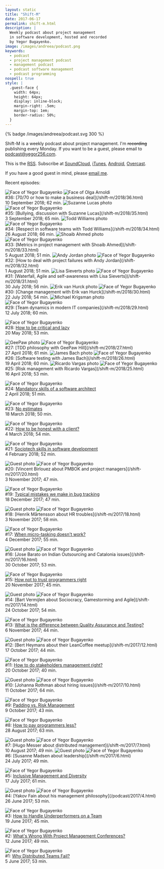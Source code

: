 ```yaml
---
layout: static
title: "Shift-M"
date: 2017-06-17
permalink: shift-m.html
description: |
  Weekly podcast about project management
  in software development, hosted and recorded
  by Yegor Bugayenko.
image: /images/andreea/podcast.png
keywords:
  - podcast
  - project management podcast
  - management podcast
  - podcast software management
  - podcast programming
nospell: true
style: |
  .guest-face {
    width: 64px;
    height: 64px;
    display: inline-block;
    margin-right: .5em;
    margin-top: 1em;
    border-radius: 50%;
  }
---
```


{% badge /images/andreea/podcast.svg 300 %}

Shift-M is a weekly podcast about project management. I'm <del>recording</del> publishing
every Monday. If you want to be a guest, please email to
[podcast@yegor256.com](mailto:podcast@yegor256.com).

<!--
If you just
want to join and say a few words, come into this
[Telegram group](https://t.me/joinchat/AAAAAEJFMRzsRTRxM3ec6A).
-->

This is the [RSS](http://feeds.soundcloud.com/users/soundcloud:users:92341909/sounds.rss).
Subscribe at
[SoundCloud](https://soundcloud.com/yegor256),
[iTunes](https://itunes.apple.com/us/podcast/yegor256-podcast/id1150826721),
[Android](http://subscribeonandroid.com/feeds.soundcloud.com/users/soundcloud:users:92341909/sounds.rss),
[Overcast](https://overcast.fm/itunes1150826721/yegor256-podcast).

If you have a good guest in mind, please [email me](mailto:podcast@yegor256.com).

<!-- Already recorded but not yet published episodes: -->

Recent episodes:

<img src="/images/face-256x256.jpg" class="guest-face" alt="Face of Yegor Bugayenko"/>
<img src="/images/shift-m/olga-arnoldi.png" class="guest-face" alt="Face of Olga Arnoldi"/><br/>
&#35;36: [70/70 or how to make a business deal](/shift-m/2018/36.html)<br/>
10 September 2018; 62 min.

<img src="/images/shift-m/suzanne-lucas.png" class="guest-face" alt="Suzanne Lucas photo"/>
<img src="/images/face-256x256.jpg" class="guest-face" alt="Face of Yegor Bugayenko"/><br/>
&#35;35: [Bullying, discussion with Suzanne Lucas](/shift-m/2018/35.html)<br/>
3 September 2018; 65 min.

<img src="/images/shift-m/todd-williams.png" class="guest-face" alt="Todd Williams photo"/>
<img src="/images/face-256x256.jpg" class="guest-face" alt="Face of Yegor Bugayenko"/><br/>
&#35;34: [Respect in software teams with Todd Williams](/shift-m/2018/34.html)<br/>
26 August 2018; 66 min.

<img src="/images/shift-m/shoaib-ahmed.png" class="guest-face" alt="Shoaib Ahmed photo"/>
<img src="/images/face-256x256.jpg" class="guest-face" alt="Face of Yegor Bugayenko"/><br/>
&#35;33: [Metrics in project management with Shoaib Ahmed](/shift-m/2018/33.html)<br/>
5 August 2018; 51 min.

<img src="/images/shift-m/andy-jordan.png" class="guest-face" alt="Andy Jordan photo"/>
<img src="/images/face-256x256.jpg" class="guest-face" alt="Face of Yegor Bugayenko"/><br/>
&#35;32: [How to deal with project failures with Andy Jordan](/shift-m/2018/32.html)<br/>
1 August 2018; 51 min.

<img src="/images/shift-m/lisa-sieverts.png" class="guest-face" alt="Lisa Sieverts photo"/>
<img src="/images/face-256x256.jpg" class="guest-face" alt="Face of Yegor Bugayenko"/><br/>
&#35;31: [Waterfall, Agile and self-awareness with Lisa Sieverts](/shift-m/2018/31.html)<br/>
30 July 2018; 56 min.

<img src="/images/shift-m/erik-van-hurck.png" class="guest-face" alt="Erik van Hurck photo"/>
<img src="/images/face-256x256.jpg" class="guest-face" alt="Face of Yegor Bugayenko"/><br/>
&#35;30: [Change management with Erik van Hurck](/shift-m/2018/30.html)<br/>
22 July 2018; 54 min.

<img src="/images/shift-m/michael-krigsman.png" class="guest-face" alt="Michael Krigsman photo"/>
<img src="/images/face-256x256.jpg" class="guest-face" alt="Face of Yegor Bugayenko"/><br/>
&#35;29: [Team dynamics in modern IT companies](/shift-m/2018/29.html)<br/>
12 July 2018; 60 min.

<img src="/images/face-256x256.jpg" class="guest-face" alt="Face of Yegor Bugayenko"/><br/>
&#35;28: [How to be critical and lazy](/shift-m/2018/28.html)<br/>
20 May 2018; 53 min.

<img src="/images/shift-m/geepaw.png" class="guest-face" alt="GeePaw photo"/>
<img src="/images/face-256x256.jpg" class="guest-face" alt="Face of Yegor Bugayenko"/><br/>
&#35;27: [TDD philosophy with GeePaw Hill](/shift-m/2018/27.html)<br/>
27 April 2018; 61 min.

<img src="/images/shift-m/james-bach.png" class="guest-face" alt="James Bach photo"/>
<img src="/images/face-256x256.jpg" class="guest-face" alt="Face of Yegor Bugayenko"/><br/>
&#35;26: [Software testing with James Bach](/shift-m/2018/26.html)<br/>
19 April 2018; 60 min.

<img src="/images/shift-m/ricardo-vargas.png" class="guest-face" alt="Ricardo Vargas photo"/>
<img src="/images/face-256x256.jpg" class="guest-face" alt="Face of Yegor Bugayenko"/><br/>
&#35;25: [Risk management with Ricardo Vargas](/shift-m/2018/25.html)<br/>
16 April 2018; 53 min.

<img src="/images/face-256x256.jpg" class="guest-face" alt="Face of Yegor Bugayenko"/><br/>
&#35;24: [Mandatory skills of a software architect](/shift-m/2018/24.html)<br/>
2 April 2018; 51 min.

<img src="/images/face-256x256.jpg" class="guest-face" alt="Face of Yegor Bugayenko"/><br/>
&#35;23: [No estimates](/shift-m/2018/23.html)<br/>
18 March 2018; 50 min.

<img src="/images/face-256x256.jpg" class="guest-face" alt="Face of Yegor Bugayenko"/><br/>
&#35;22: [How to be honest with a client?](/shift-m/2018/22.html)<br/>
4 March 2018; 54 min.

<img src="/images/face-256x256.jpg" class="guest-face" alt="Face of Yegor Bugayenko"/><br/>
&#35;21: [Sociotech skills in software development](/shift-m/2018/21.html)<br/>
4 February 2018; 52 min.

<img src="/images/shift-m/vincent-birlouez.png" class="guest-face" alt="Guest photo"/>
<img src="/images/face-256x256.jpg" class="guest-face" alt="Face of Yegor Bugayenko"/><br/>
&#35;20: [Vincent Birlouez about PMBOK and project managers](/shift-m/2017/20.html)<br/>
3 November 2017; 47 min.

<img src="/images/face-256x256.jpg" class="guest-face" alt="Face of Yegor Bugayenko"/><br/>
&#35;19: [Typical mistakes we make in bug tracking](/shift-m/2017/19.html)<br/>
18 December 2017; 47 min.

<img src="/images/shift-m/henrik-martensson.png" class="guest-face" alt="Guest photo"/>
<img src="/images/face-256x256.jpg" class="guest-face" alt="Face of Yegor Bugayenko"/><br/>
&#35;18: [Henrik Mårtensson about HR troubles](/shift-m/2017/18.html)<br/>
3 November 2017; 58 min.

<img src="/images/face-256x256.jpg" class="guest-face" alt="Face of Yegor Bugayenko"/><br/>
&#35;17: [When micro-tasking doesn't work?](/shift-m/2017/17.html)<br/>
4 December 2017; 55 min.

<img src="/images/shift-m/jose-barato.png" class="guest-face" alt="Guest photo"/>
<img src="/images/face-256x256.jpg" class="guest-face" alt="Face of Yegor Bugayenko"/><br/>
&#35;16: [Jose Barato on Indian Outsourcing and Catalonia issues](/shift-m/2017/16.html)<br/>
30 October 2017; 53 min.

<img src="/images/face-256x256.jpg" class="guest-face" alt="Face of Yegor Bugayenko"/><br/>
&#35;15: [How not to trust programmers right](/shift-m/2017/15.html)<br/>
20 November 2017; 45 min.

<img src="/images/shift-m/bart-vermijlen.png" class="guest-face" alt="Guest photo"/>
<img src="/images/face-256x256.jpg" class="guest-face" alt="Face of Yegor Bugayenko"/><br/>
&#35;14: [Bart Vermijlen about Sociocracy, Gamestorming and Agile](/shift-m/2017/14.html)<br/>
24 October 2017; 54 min.

<img src="/images/face-256x256.jpg" class="guest-face" alt="Face of Yegor Bugayenko"/><br/>
&#35;13: [What is the difference between Quality Assurance and Testing?](/shift-m/2017/13.html)<br/>
6 November 2017; 44 min.

<img src="/images/shift-m/bert-heymans.png" class="guest-face" alt="Guest photo"/>
<img src="/images/face-256x256.jpg" class="guest-face" alt="Face of Yegor Bugayenko"/><br/>
&#35;12: [Bert Heymans about their LeanCoffee meetup](/shift-m/2017/12.html)<br/>
17 October 2017; 44 min.

<img src="/images/face-256x256.jpg" class="guest-face" alt="Face of Yegor Bugayenko"/><br/>
&#35;11: [How to do stakeholders management right?](/shift-m/2017/11.html)<br/>
20 October 2017; 40 min.

<img src="/images/shift-m/johanna-rothman.png" class="guest-face" alt="Guest photo"/>
<img src="/images/face-256x256.jpg" class="guest-face" alt="Face of Yegor Bugayenko"/><br/>
&#35;10: [Johanna Rothman about hiring issues](/shift-m/2017/10.html)<br/>
11 October 2017; 64 min.

<img src="/images/face-256x256.jpg" class="guest-face" alt="Face of Yegor Bugayenko"/><br/>
&#35;9: [Padding vs. Risk Management](/shift-m/2017/9.html)<br/>
9 October 2017; 43 min.

<img src="/images/face-256x256.jpg" class="guest-face" alt="Face of Yegor Bugayenko"/><br/>
&#35;8: [How to pay programmers less?](/shift-m/2017/8.html)<br/>
28 August 2017; 63 min.

<img src="/images/shift-m/hugo-messer.png" class="guest-face" alt="Guest photo"/>
<img src="/images/face-256x256.jpg" class="guest-face" alt="Face of Yegor Bugayenko"/><br/>
&#35;7: [Hugo Messer about distributed management](/shift-m/2017/7.html)<br/>
10 August 2017; 49 min.

<img src="/images/shift-m/susanne-madsen.png" class="guest-face" alt="Guest photo"/>
<img src="/images/face-256x256.jpg" class="guest-face" alt="Face of Yegor Bugayenko"/><br/>
&#35;6: [Susanne Madsen about leadership](/shift-m/2017/6.html)<br/>
24 July 2017; 49 min.

<img src="/images/face-256x256.jpg" class="guest-face" alt="Face of Yegor Bugayenko"/><br/>
&#35;5: [Inclusive Management and Diversity](/shift-m/2017/5.html)<br/>
17 July 2017; 61 min.

<img src="/images/shift-m/yakov-fain.png" class="guest-face" alt="Guest photo"/>
<img src="/images/face-256x256.jpg" class="guest-face" alt="Face of Yegor Bugayenko"/><br/>
&#35;4: [Yakov Fain about his management philosophy](/podcast/2017/4.html)<br/>
26 June 2017; 53 min.

<img src="/images/face-256x256.jpg" class="guest-face" alt="Face of Yegor Bugayenko"/><br/>
&#35;3: [How to Handle Underperformers on a Team](/podcast/2017/3.html)<br/>
19 June 2017; 45 min.

<img src="/images/face-256x256.jpg" class="guest-face" alt="Face of Yegor Bugayenko"/><br/>
&#35;2: [What's Wrong With Project Management Conferences?](/podcast/2017/2.html)<br/>
12 June 2017; 49 min.

<img src="/images/face-256x256.jpg" class="guest-face" alt="Face of Yegor Bugayenko"/><br/>
&#35;1: [Why Distributed Teams Fail?](/podcast/2017/1.html)<br/>
5 June 2017; 53 min.

